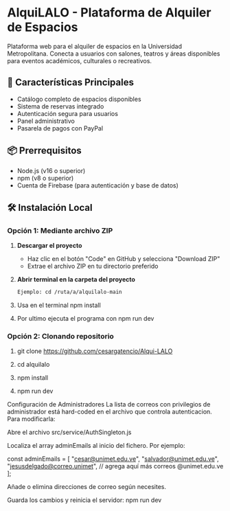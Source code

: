 # AlquiLALO - Plataforma de Alquiler de Espacios

Plataforma web para el alquiler de espacios en la Universidad Metropolitana. Conecta a usuarios con salones, teatros y áreas disponibles para eventos académicos, culturales o recreativos.

## 🚀 Características Principales
- Catálogo completo de espacios disponibles
- Sistema de reservas integrado
- Autenticación segura para usuarios
- Panel administrativo
- Pasarela de pagos con PayPal

## 📦 Prerrequisitos
- Node.js (v16 o superior)
- npm (v8 o superior)
- Cuenta de Firebase (para autenticación y base de datos)

## 🛠️ Instalación Local

### Opción 1: Mediante archivo ZIP
1. **Descargar el proyecto**
   - Haz clic en el botón "Code" en GitHub y selecciona "Download ZIP"
   - Extrae el archivo ZIP en tu directorio preferido

2. **Abrir terminal en la carpeta del proyecto**
   ```bash
   Ejemplo: cd /ruta/a/alquilalo-main
3. Usa en el terminal npm install
4. Por ultimo ejecuta el programa con npm run dev

### Opción 2: Clonando repositorio
1. git clone https://github.com/cesargatencio/Alqui-LALO
2. cd alquilalo
3. npm install

4. npm run dev

Configuración de Administradores
La lista de correos con privilegios de administrador está hard-coded en el archivo que controla autenticacion. Para modificarla:

Abre el archivo src/service/AuthSingleton.js

Localiza el array adminEmails al inicio del fichero. Por ejemplo:

const adminEmails = [
"cesar@unimet.edu.ve",
"salvador@unimet.edu.ve",
"jesusdelgado@correo.unimet",
// agrega aquí más correos @unimet.edu.ve
];

Añade o elimina direcciones de correo según necesites.

Guarda los cambios y reinicia el servidor:
npm run dev
